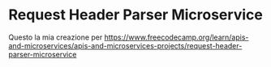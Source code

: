 # Request Header Parser Microservice

Questo la mia creazione per https://www.freecodecamp.org/learn/apis-and-microservices/apis-and-microservices-projects/request-header-parser-microservice
